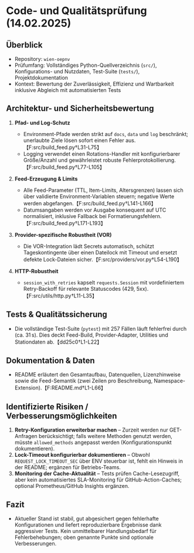# Code- und Qualitätsprüfung (14.02.2025)

## Überblick
- Repository: `wien-oepnv`
- Prüfumfang: Vollständiges Python-Quellverzeichnis (`src/`), Konfigurations- und Nutzdaten, Test-Suite (`tests/`), Projektdokumentation
- Kontext: Bewertung der Zuverlässigkeit, Effizienz und Wartbarkeit inklusive Abgleich mit automatisierten Tests

## Architektur- und Sicherheitsbewertung
1. **Pfad- und Log-Schutz**
   - Environment-Pfade werden strikt auf `docs`, `data` und `log` beschränkt; unerlaubte Ziele lösen sofort einen Fehler aus.【F:src/build_feed.py†L31-L75】
   - Logging verwendet einen Rotations-Handler mit konfigurierbarer Größe/Anzahl und gewährleistet robuste Fehlerprotokollierung.【F:src/build_feed.py†L77-L105】

2. **Feed-Erzeugung & Limits**
   - Alle Feed-Parameter (TTL, Item-Limits, Altersgrenzen) lassen sich über validierte Environment-Variablen steuern; negative Werte werden abgefangen.【F:src/build_feed.py†L141-L166】
   - Datumsangaben werden vor Ausgabe konsequent auf UTC normalisiert, inklusive Fallback bei Formatierungsfehlern.【F:src/build_feed.py†L171-L193】

3. **Provider-spezifische Robustheit (VOR)**
   - Die VOR-Integration lädt Secrets automatisch, schützt Tageskontingente über einen Dateilock mit Timeout und ersetzt defekte Lock-Dateien sicher.【F:src/providers/vor.py†L54-L190】

4. **HTTP-Robustheit**
   - `session_with_retries` kapselt `requests.Session` mit vordefiniertem Retry-Backoff für relevante Statuscodes (429, 5xx).【F:src/utils/http.py†L11-L35】

## Tests & Qualitätssicherung
- Die vollständige Test-Suite (`pytest`) mit 257 Fällen läuft fehlerfrei durch (ca. 31 s). Dies deckt Feed-Build, Provider-Adapter, Utilities und Stationdaten ab.【dd25c0†L1-L22】

## Dokumentation & Daten
- README erläutert den Gesamtaufbau, Datenquellen, Lizenzhinweise sowie die Feed-Semantik (zwei Zeilen pro Beschreibung, Namespace-Extension).【F:README.md†L1-L66】

## Identifizierte Risiken / Verbesserungsmöglichkeiten
1. **Retry-Konfiguration erweiterbar machen** – Zurzeit werden nur GET-Anfragen berücksichtigt; falls weitere Methoden genutzt werden, müsste `allowed_methods` angepasst werden (Konfigurationspunkt dokumentieren).
2. **Lock-Timeout konfigurierbar dokumentieren** – Obwohl `REQUEST_LOCK_TIMEOUT_SEC` über ENV steuerbar ist, fehlt ein Hinweis in der README; ergänzen für Betriebs-Teams.
3. **Monitoring der Cache-Aktualität** – Tests prüfen Cache-Lesezugriff, aber kein automatisiertes SLA-Monitoring für GitHub-Action-Caches; optional Prometheus/GitHub Insights ergänzen.

## Fazit
- Aktueller Stand ist stabil, gut abgesichert gegen fehlerhafte Konfigurationen und liefert reproduzierbare Ergebnisse dank aggressiver Tests. Kein unmittelbarer Handlungsbedarf für Fehlerbehebungen; oben genannte Punkte sind optionale Verbesserungen.
